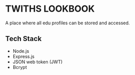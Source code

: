 # TWITHS LOOKBOOK
 A place where all edu profiles can be stored and accessed.

## Tech Stack

* Node.js
* Express.js
* JSON web token (JWT)
* Bcrypt
